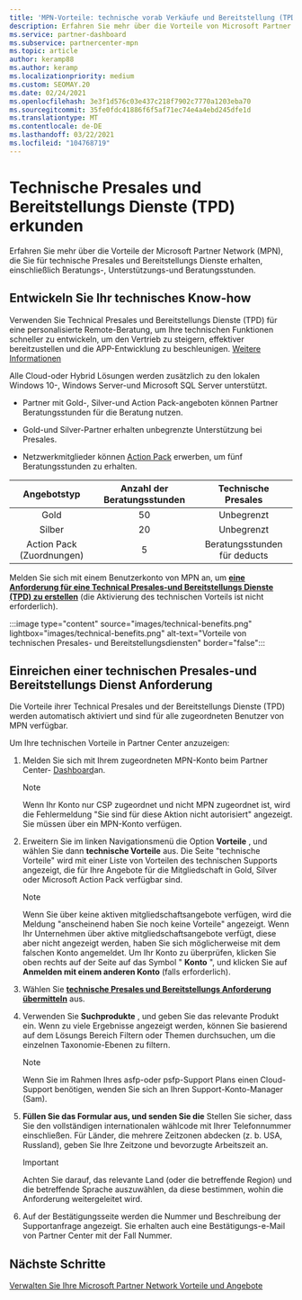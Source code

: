 ```yaml
---
title: 'MPN-Vorteile: technische vorab Verkäufe und Bereitstellung (TPD)'
description: Erfahren Sie mehr über die Vorteile von Microsoft Partner Network (MPN) für die technischen Pre-Sales-und Bereitstellungs Dienste (TPD).
ms.service: partner-dashboard
ms.subservice: partnercenter-mpn
ms.topic: article
author: keramp88
ms.author: keramp
ms.localizationpriority: medium
ms.custom: SEOMAY.20
ms.date: 02/24/2021
ms.openlocfilehash: 3e3f1d576c03e437c218f7902c7770a1203eba70
ms.sourcegitcommit: 35fe0fdc41886f6f5af71ec74e4a4ebd245dfe1d
ms.translationtype: MT
ms.contentlocale: de-DE
ms.lasthandoff: 03/22/2021
ms.locfileid: "104768719"
---
```

# <a name="explore-technical-presales-and-deployment-services-tpd"></a>Technische Presales und Bereitstellungs Dienste (TPD) erkunden 

Erfahren Sie mehr über die Vorteile der Microsoft Partner Network (MPN), die Sie für technische Presales und Bereitstellungs Dienste erhalten, einschließlich Beratungs-, Unterstützungs-und Beratungsstunden.

## <a name="develop-your-technical-know-how"></a>Entwickeln Sie Ihr technisches Know-how

Verwenden Sie Technical Presales und Bereitstellungs Dienste (TPD) für eine personalisierte Remote-Beratung, um Ihre technischen Funktionen schneller zu entwickeln, um den Vertrieb zu steigern, effektiver bereitzustellen und die APP-Entwicklung zu beschleunigen. [Weitere Informationen](https://aka.ms/TPD)

Alle Cloud-oder Hybrid Lösungen werden zusätzlich zu den lokalen Windows 10-, Windows Server-und Microsoft SQL Server unterstützt. 

- Partner mit Gold-, Silver-und Action Pack-angeboten können Partner Beratungsstunden für die Beratung nutzen. 

- Gold-und Silver-Partner erhalten unbegrenzte Unterstützung bei Presales. 

- Netzwerkmitglieder können [Action Pack](https://partner.microsoft.com/membership/action-pack) erwerben, um fünf Beratungsstunden zu erhalten.  

|     Angebotstyp    | Anzahl der Beratungsstunden |   Technische Presales   |
|:-----------------:|:------------------------:|:----------------------:|
|        Gold       |            50            |        Unbegrenzt       |
|       Silber      |            20            |        Unbegrenzt       |
| Action Pack (Zuordnungen) |             5            | Beratungsstunden für deducts |

Melden Sie sich mit einem Benutzerkonto von MPN an, um **[eine Anforderung für eine Technical Presales-und Bereitstellungs Dienste (TPD) zu erstellen](https://partner.microsoft.com/dashboard/mpn/membership/benefits/technical/createadvisoryhours-servicerequest)** (die Aktivierung des technischen Vorteils ist nicht erforderlich).

:::image type="content" source="images/technical-benefits.png" lightbox="images/technical-benefits.png" alt-text="Vorteile von technischen Presales- und Bereitstellungsdiensten" border="false":::

## <a name="submit-a-technical-presales-and-deployment-services-request"></a>Einreichen einer technischen Presales-und Bereitstellungs Dienst Anforderung 

Die Vorteile ihrer Technical Presales und der Bereitstellungs Dienste (TPD) werden automatisch aktiviert und sind für alle zugeordneten Benutzer von MPN verfügbar. 

Um Ihre technischen Vorteile in Partner Center anzuzeigen:

1. Melden Sie sich mit Ihrem zugeordneten MPN-Konto beim Partner Center- [Dashboard](https://partner.microsoft.com/dashboard)an. 

   > [!NOTE]
   > Wenn Ihr Konto nur CSP zugeordnet und nicht MPN zugeordnet ist, wird die Fehlermeldung "Sie sind für diese Aktion nicht autorisiert" angezeigt. Sie müssen über ein MPN-Konto verfügen.

2. Erweitern Sie im linken Navigationsmenü die Option **Vorteile** , und wählen Sie dann **technische Vorteile** aus. Die Seite "technische Vorteile" wird mit einer Liste von Vorteilen des technischen Supports angezeigt, die für Ihre Angebote für die Mitgliedschaft in Gold, Silver oder Microsoft Action Pack verfügbar sind. 

   > [!NOTE]
   > Wenn Sie über keine aktiven mitgliedschaftsangebote verfügen, wird die Meldung "anscheinend haben Sie noch keine Vorteile" angezeigt. Wenn Ihr Unternehmen über aktive mitgliedschaftsangebote verfügt, diese aber nicht angezeigt werden, haben Sie sich möglicherweise mit dem falschen Konto angemeldet. Um Ihr Konto zu überprüfen, klicken Sie oben rechts auf der Seite auf das Symbol " **Konto** ", und klicken Sie auf **Anmelden mit einem anderen Konto** (falls erforderlich).

3. Wählen Sie **[technische Presales und Bereitstellungs Anforderung übermitteln](https://partner.microsoft.com/dashboard/mpn/membership/benefits/technical/createadvisoryhours-servicerequest)** aus.

4. Verwenden Sie **Suchprodukte** , und geben Sie das relevante Produkt ein. Wenn zu viele Ergebnisse angezeigt werden, können Sie basierend auf dem Lösungs Bereich Filtern oder Themen durchsuchen, um die einzelnen Taxonomie-Ebenen zu filtern.

   > [!NOTE]
   > Wenn Sie im Rahmen Ihres asfp-oder psfp-Support Plans einen Cloud-Support benötigen, wenden Sie sich an Ihren Support-Konto-Manager (Sam).

5. **Füllen Sie das Formular aus, und senden Sie die** Stellen Sie sicher, dass Sie den vollständigen internationalen wählcode mit Ihrer Telefonnummer einschließen. Für Länder, die mehrere Zeitzonen abdecken (z. b. USA, Russland), geben Sie Ihre Zeitzone und bevorzugte Arbeitszeit an.

   > [!IMPORTANT]
   > Achten Sie darauf, das relevante Land (oder die betreffende Region) und die betreffende Sprache auszuwählen, da diese bestimmen, wohin die Anforderung weitergeleitet wird.

6. Auf der Bestätigungsseite werden die Nummer und Beschreibung der Supportanfrage angezeigt. Sie erhalten auch eine Bestätigungs-e-Mail von Partner Center mit der Fall Nummer.

## <a name="next-steps"></a>Nächste Schritte

[Verwalten Sie Ihre Microsoft Partner Network Vorteile und Angebote](manage-your-partner-network-benefits.md)
